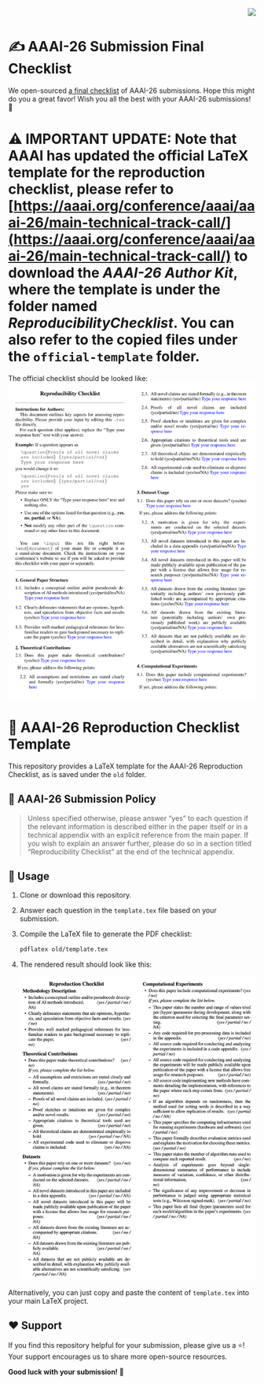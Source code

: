 <div align="right">
<a href="README_CN.md"><img src="https://img.shields.io/badge/简体中文-blue?style=for-the-badge" /></a>
</div>

# ✍️ AAAI-26 Submission Final Checklist
We open-sourced [a final checklist](final-checklist.md) of AAAI-26 submissions. Hope this might do you a great favor! Wish you all the best with your AAAI-26 submissions! 💪

# ⚠️ IMPORTANT UPDATE: Note that AAAI has updated the official LaTeX template for the reproduction checklist, please refer to [https://aaai.org/conference/aaai/aaai-26/main-technical-track-call/](https://aaai.org/conference/aaai/aaai-26/main-technical-track-call/) to download the *AAAI-26 Author Kit*, where the template is under the folder named *ReproducibilityChecklist*. You can also refer to the copied files under the `official-template` folder.

The official checklist should be looked like:
![Output Preview](assets/official-checklist.png)

# 🤖 AAAI-26 Reproduction Checklist Template

This repository provides a LaTeX template for the AAAI-26 Reproduction Checklist, as is saved under the `old` folder.

## 📝 AAAI-26 Submission Policy

> Unless specified otherwise, please answer “yes” to each question if the relevant information is described either in the paper itself or in a technical appendix with an explicit reference from the main paper. If you wish to explain an answer further, please do so in a section titled “Reproducibility Checklist” at the end of the technical appendix.

## 🚀 Usage

1.  Clone or download this repository.
2.  Answer each question in the `template.tex` file based on your submission.
3.  Compile the LaTeX file to generate the PDF checklist:
    ```bash
    pdflatex old/template.tex
    ```
4.  The rendered result should look like this:

    ![Output Preview](assets/output.png)

Alternatively, you can just copy and paste the content of `template.tex` into your main LaTeX project.

## ❤️ Support

If you find this repository helpful for your submission, please give us a ⭐️! Your support encourages us to share more open-source resources.

**Good luck with your submission! 🎉**
